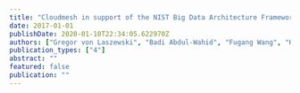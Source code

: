 ```yaml
---
title: "Cloudmesh in support of the NIST Big Data Architecture Framework"
date: 2017-01-01
publishDate: 2020-01-10T22:34:05.622970Z
authors: ["Gregor von Laszewski", "Badi Abdul-Wahid", "Fugang Wang", "Hyungro Lee", "Geoffrey C Fox", "Wo Chang"]
publication_types: ["4"]
abstract: ""
featured: false
publication: ""
---
```



